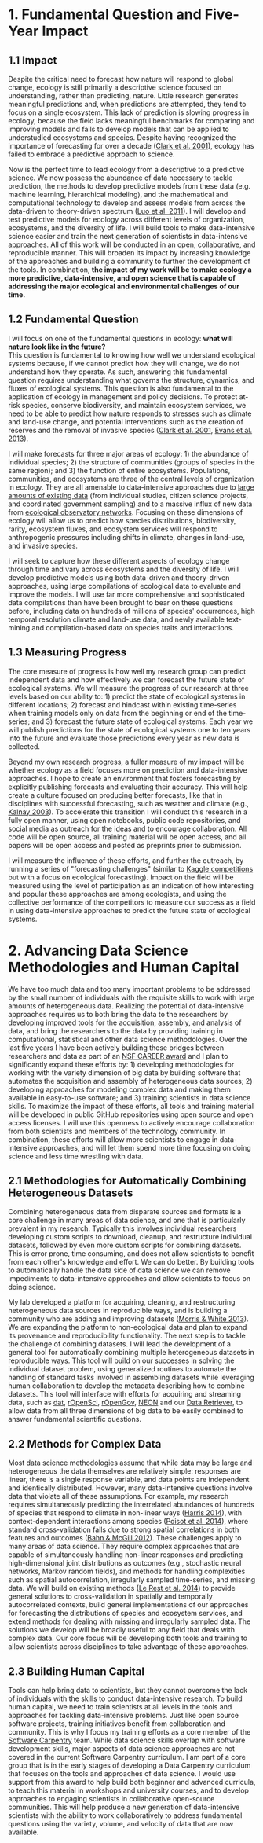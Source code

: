 # 1. Fundamental Question and Five-Year Impact

## 1.1 Impact

Despite the critical need to forecast how nature will respond to global change,
ecology is still primarily a descriptive science focused on understanding,
rather than predicting, nature. Little research generates meaningful predictions
and, when predictions are attempted, they tend to focus on a single
ecosystem. This lack of prediction is slowing progress in ecology, because the
field lacks meaningful benchmarks for comparing and improving models and fails
to develop models that can be applied to understudied ecosystems and
species. Despite having recognized the importance of forecasting for over a decade
([Clark et al. 2001](http://www.researchgate.net/publication/11868797_Ecological_forecasts_an_emerging_imperative/file/d912f511d1ae682bae.pdf)),
ecology has failed to embrace a predictive approach to science.

Now is the perfect time to lead ecology from a descriptive to a predictive
science. We now possess the abundance of data necessary to tackle prediction,
the methods to develop predictive models from these data (e.g. machine learning,
hierarchical modeling), and the mathematical and computational technology to
develop and assess models from across the data-driven to theory-driven spectrum
([Luo et al. 2011](http://www.researchgate.net/publication/51560941_Ecological_forecasting_and_data_assimilation_in_a_data-rich_era/file/9fcfd50c6a153453cd.pdf)). I
will develop and test predictive models for ecology across different levels of
organization, ecosystems, and the diversity of life. I will build tools to make
data-intensive science easier and train the next generation of scientists in
data-intensive approaches. All of this work will be conducted in an open,
collaborative, and reproducible manner. This will broaden its impact by
increasing knowledge of the approaches and building a community to further the
development of the tools. In combination, **the impact of my work will be to
make ecology a more predictive, data-intensive, and open science that is capable
of addressing the major ecological and environmental challenges of our time.**

## 1.2 Fundamental Question

I will focus on one of the fundamental questions in ecology: **what will nature
look like in the future?**  
This question is fundamental to knowing how well we
understand ecological systems because, if we cannot predict how they will
change, we do not understand how they operate. As such, answering this
fundamental question requires understanding what governs the structure,
dynamics, and fluxes of ecological systems. This question is also fundamental to
the application of ecology in management and policy decisions. To protect
at-risk species, conserve biodiversity, and maintain ecosystem services, we need
to be able to predict how nature responds to stresses such as climate and
land-use change, and potential interventions such as the creation of reserves
and the removal of invasive species
([Clark et al. 2001](http://www.researchgate.net/publication/11868797_Ecological_forecasts_an_emerging_imperative/file/d912f511d1ae682bae.pdf),
[Evans et al. 2013](http://rspb.royalsocietypublishing.org/content/280/1771/20131452.full)).

I will make forecasts for three major areas of ecology: 1) the abundance of
individual species; 2) the structure of communities (groups of species in the
same region); and 3) the function of entire ecosystems. Populations,
communities, and ecosystems are three of the central levels of organization in
ecology. They are all amenable to data-intensive approaches due to
[large amounts of existing data](http://jabberwocky.weecology.org/2013/08/12/ignite-talk-big-data-in-ecology/)
(from individual studies, citizen science projects, and coordinated government
sampling) and to a massive influx of new data from
[ecological observatory networks](http://www.neoninc.org/). Focusing on these
dimensions of ecology will allow us to predict how species distributions,
biodiversity, rarity, ecosystem fluxes, and ecosystem services will respond to
anthropogenic pressures including shifts in climate, changes in land-use, and
invasive species.

I will seek to capture how these different aspects of ecology change through
time and vary across ecosystems and the diversity of life. I will develop
predictive models using both data-driven and theory-driven approaches, using
large compilations of ecological data to evaluate and improve the models. I
will use far more comprehensive and sophisticated data compilations than have
been brought to bear on these questions before, including data on hundreds of
millions of species' occurrences, high temporal resolution climate and land-use
data, and newly available text-mining and compilation-based data on species
traits and interactions.

## 1.3 Measuring Progress

The core measure of progress is how well my research group can predict
independent data and how effectively we can forecast the future state of
ecological systems. We will measure the progress of our research at three levels
based on our ability to: 1) predict the state of ecological systems in different
locations; 2) forecast and hindcast within existing time-series when training
models only on data from the beginning or end of the time-series; and 3)
forecast the future state of ecological systems. Each year we will publish
predictions for the state of ecological systems one to ten years into the future
and evaluate those predictions every year as new data is collected.

Beyond my own research progress, a fuller measure of my impact will be whether
ecology as a field focuses more on prediction and data-intensive approaches. I
hope to create an environment that fosters forecasting by explicitly publishing
forecasts and evaluating their accuracy. This will help create a culture focused
on producing better forecasts, like that in disciplines with successful
forecasting, such as weather and climate (e.g.,
[Kalnay 2003](http://catdir.loc.gov/catdir/samples/cam033/2001052687.pdf)). To
accelerate this transition I will conduct this research in a fully open manner,
using open notebooks, public code repositories, and social media as outreach for
the ideas and to encourage collaboration. All code will be open source, all
training material will be open access, and all papers will be open access and
posted as preprints prior to submission.

I will measure the influence of these efforts, and further the outreach, by
running a series of "forecasting challenges" (similar to
[Kaggle competitions](http://www.kaggle.com/competitions) but with a focus on
ecological forecasting). Impact on the field will be measured using the level of
participation as an indication of how interesting and popular these approaches
are among ecologists, and using the collective performance of the competitors to
measure our success as a field in using data-intensive approaches to predict the
future state of ecological systems.


# 2. Advancing Data Science Methodologies and Human Capital

We have too much data and too many important problems to be addressed by the
small number of individuals with the requisite skills to work with large amounts
of heterogeneous data. Realizing the potential of data-intensive approaches
requires us to both bring the data to the researchers by developing improved
tools for the acquisition, assembly, and analysis of data, and bring the
researchers to the data by providing training in computational, statistical and
other data science methodologies. Over the last five years I have been actively
building these bridges between researchers and data as part of an
[NSF CAREER award](http://figshare.com/articles/Advancing_Macroecology_Using_Informatics_and_Entropy_Maximization_%28NSF_Grant__0953694%29/93937)
and I plan to significantly expand these efforts by: 1) developing methodologies
for working with the variety dimension of big data by building software that
automates the acquisition and assembly of heterogeneous data sources; 2)
developing approaches for modeling complex data and making them available in
easy-to-use software; and 3) training scientists in data science skills. To
maximize the impact of these efforts, all tools and training material will be
developed in public GitHub repositories using open source and open access
licenses. I will use this openness to actively encourage collaboration from both
scientists and members of the technology community. In combination, these
efforts will allow more scientists to engage in data-intensive approaches, and
will let them spend more time focusing on doing science and less time wrestling
with data.

## 2.1 Methodologies for Automatically Combining Heterogeneous Datasets

Combining heterogeneous data from disparate sources and formats is a core
challenge in many areas of data science, and one that is particularly prevalent
in my research. Typically this involves individual researchers developing custom
scripts to download, cleanup, and restructure individual datasets, followed by
even more custom scripts for combining datasets. This is error prone, time
consuming, and does not allow scientists to benefit from each other's knowledge
and effort. We can do better. By building tools to automatically handle the data
side of data science we can remove impediments to data-intensive approaches and
allow scientists to focus on doing science.

My lab developed a platform for acquiring, cleaning, and restructuring
heterogeneous data sources in reproducible ways, and is building a community who
are adding and improving datasets
([Morris & White 2013](http://doi.org/doi:10.1371/journal.pone.0065848)). We are
expanding the platform to non-ecological data and plan to expand its provenance
and reproducibility functionality. The next step is to tackle the challenge of
combining datasets. I will lead the development of a general tool for
automatically combining multiple heterogeneous datasets in reproducible
ways. This tool will build on our successes in solving the individual dataset
problem, using generalized routines to automate the handling of standard tasks
involved in assembling datasets while leveraging human collaboration to develop
the metadata describing how to combine datasets. This tool will interface with
efforts for acquiring and streaming data, such as [dat](http://dat-data.com/),
[rOpenSci](http://ropensci.org/), [rOpenGov](http://ropengov.github.io/),
[NEON](http://neoninc.org/) and our
[Data Retriever](http://ecodataretriever.org/), to allow data from all three
dimensions of big data to be easily combined to answer fundamental scientific
questions.

## 2.2 Methods for Complex Data

Most data science methodologies assume that while data may be large and
heterogeneous the data themselves are relatively simple: responses are linear,
there is a single response variable, and data points are independent and
identically distributed. However, many data-intensive questions involve data
that violate all of these assumptions. For example, my research requires
simultaneously predicting the interrelated abundances of hundreds of species
that respond to climate in non-linear ways
([Harris 2014](http://dx.doi.org/10.1101/003947)), with context-dependent
interactions among species
([Poisot et al. 2014](http://dx.doi.org/10.1101/001677)), where standard
cross-validation fails due to strong spatial correlations in both features and
outcomes
([Bahn & McGill 2012](http://www.wright.edu/~volker.bahn/documents/Bahn_McGill_OIKOS_2012.pdf)).
These challenges apply to many areas of data science. They require complex
approaches that are capable of simultaneously handling non-linear responses and
predicting high-dimensional joint distributions as outcomes (e.g., stochastic
neural networks, Markov random fields), and methods for handling complexities
such as spatial autocorrelation, irregularly sampled time-series, and missing
data. We will build on existing methods
([Le Rest et al. 2014](http://www.cebc.cnrs.fr/publipdf/SP/Le_Rest_GEB.pdf)) to
provide general solutions to cross-validation in spatially and temporally
autocorrelated contexts, build general implementations of our approaches for
forecasting the distributions of species and ecosystem services, and extend
methods for dealing with missing and irregularly sampled data. The solutions we
develop will be broadly useful to any field that deals with complex data. Our
core focus will be developing both tools and training to allow scientists across
disciplines to take advantage of these approaches.

## 2.3 Building Human Capital

Tools can help bring data to scientists, but they cannot overcome the lack of
individuals with the skills to conduct data-intensive research. To build human
capital, we need to train scientists at all levels in the tools and approaches
for tackling data-intensive problems. Just like open source software projects,
training initiatives benefit from collaboration and community. This is why I
focus my training efforts as a core member of the
[Software Carpentry](http://software-carpentry.org/) team. While data science
skills overlap with software development skills, major aspects of data science
approaches are not covered in the current Software Carpentry curriculum. I am
part of a core group that is in the early stages of developing a Data Carpentry
curriculum that focuses on the tools and approaches of data science. I would use
support from this award to help build both beginner and advanced curricula, to
teach this material in workshops and university courses, and to develop
approaches to engaging scientists in collaborative open-source communities. This
will help produce a new generation of data-intensive scientists with the ability
to work collaboratively to address fundamental questions using the variety,
volume, and velocity of data that are now available.
